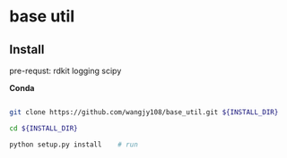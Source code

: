 # base util

## Install

pre-requst: rdkit logging scipy

**Conda**

```bash

git clone https://github.com/wangjy108/base_util.git ${INSTALL_DIR}

cd ${INSTALL_DIR}                   

python setup.py install    # run
```